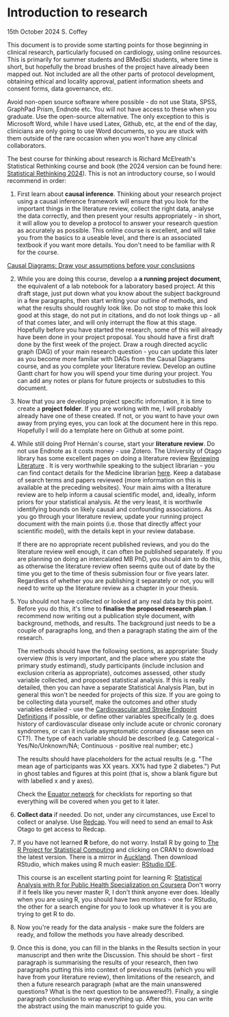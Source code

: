 # Introduction to research

15th October 2024
S. Coffey

This document is to provide some starting points for those beginning in clinical research, particularly focused on cardiology, using online resources. This is primarily for summer students and BMedSci students, where time is short, but hopefully the broad brushes of the project have already been mapped out. Not included are all the other parts of protocol development, obtaining ethical and locality approval, patient information sheets and consent forms, data governance, etc.

Avoid non-open source software where possible - do not use Stata, SPSS, GraphPad Prism, Endnote etc. You will not have access to these when you graduate. Use the open-source alternative. The only exception to this is Microsoft Word, while I have used Latex, Github, etc, at the end of the day, clinicians are only going to use Word documents, so you are stuck with them outside of the rare occasion when you won't have any clinical collaborators.

The best course for thinking about research is Richard McElreath's Statistical Rethinking course and book (the 2024 version can be found here: [Statistical Rethinking 2024](https://github.com/rmcelreath/stat_rethinking_2024)). This is not an introductory course, so I would recommend in order:

1. First learn about **causal inference**. Thinking about your research project using a causal inference framework will ensure that you look for the important things in the literature review, collect the right data, analyse the data correctly, and then present your results appropriately - in short, it will allow you to develop a protocol to answer your research question as accurately as possible. This online course is excellent, and will take you from the basics to a useable level, and there is an associated textbook if you want more details. You don't need to be familiar with R for the course.
   
[Causal Diagrams: Draw your assumptions before your conclusions](https://www.edx.org/learn/data-analysis/harvard-university-causal-diagrams-draw-your-assumptions-before-your-conclusions)

2. While you are doing this course, develop a **a running project document**, the equivalent of a lab notebook for a laboratory based project. At this draft stage, just put down what you know about the subject background in a few paragraphs, then start writing your outline of methods, and what the results should roughly look like. Do not stop to make this look good at this stage, do not put in citations, and do not look things up - all of that comes later, and will only interrupt the flow at this stage.  Hopefully before you have started the research, some of this will already have been done in your project proposal. You should have a first draft done by the first week of the project. Draw a rough directed acyclic graph (DAG) of your main research question - you can update this later as you become more familiar with DAGs from the Causal Diagrams course, and as you complete your literature review. Develop an outline Gantt chart for how you will spend your time during your project. You can add any notes or plans for future projects or substudies to this document.
3. Now that you are developing project specific information, it is time to create a **project folder**. If you are working with me, I will probably already have one of these created. If not, or you want to have your own away from prying eyes, you can look at the document here in this repo. Hopefully I will do a template here on Github at some point. 

4. While still doing Prof Hernán's course, start your **literature review**. Do not use Endnote as it costs money - use Zotero. 
The University of Otago library has some excellent pages on doing a literature review [Reviewing Literature](https://otago.libguides.com/thesisinformation/reviewing_literature) . It is very worthwhile speaking to the subject librarian - you can find contact details for the Medicine librarian [here](https://otago.libguides.com/medicine). Keep a database of search terms and papers reviewed (more information on this is available at the preceding websites). Your main aims with a literature review are to help inform a causal scientific model, and, ideally, inform priors for your statistical analysis. At the very least, it is worthwile identifying bounds on likely causal and confounding associations. As you go through your literature review, update your running project document with the main points (i.e. those that directly affect your scientific model), with the details kept in your review database. 

   If there are no appropriate recent published reviews, and you do the literature review well enough, it can often be published separately. If you are planning on doing an intercalated MB PhD, you should aim to do this, as otherwise the literature review often seems quite out of date by the time you get to the time of thesis submission four or five years later. Regardless of whether you are publishing it separately or not, you will need to write up the literature review as a chapter in your thesis.

5. You should not have collected or looked at any real data by this point. Before you do this, it's time to **finalise the proposed research plan**. I recommend now writing out a publication style document, with background, methods, and results. The background just needs to be a couple of paragraphs long, and then a paragraph stating the aim of the research.

   The methods should have the following sections, as appropriate: Study overview (this is very important, and the place where you state the primary study estimand), study participants (include inclusion and exclusion criteria as appropriate), outcomes assessed, other study variable collected, and proposed statistical analysis. If this is really detailed, then you can have a separate Statistical Analysis Plan, but in general this won't be needed for projects of this size. If you are going to be collecting data yourself, make the outcomes and other study variables detailed - use the [Cardiovascular and Stroke Endpoint Definitions](https://www.ahajournals.org/doi/10.1161/CIRCULATIONAHA.117.033502) if possible, or define other variables specifically (e.g. does history of cardiovascular disease only include acute or chronic coronary syndromes, or can it include asymptomatic coronary disease seen on CT?). The type of each variable should be described (e.g. Categorical - Yes/No/Unknown/NA; Continuous - positive real number; etc.) 
  
   The results should have placeholders for the actual results (e.g. "The mean age of participants was XX years. XX% had type 2 diabetes.") Put in ghost tables and figures at this point (that is, show a blank figure but with labelled x and y axes).

   Check the [Equator network](https://www.equator-network.org) for checklists for reporting so that everything will be covered when you get to it later.

6. **Collect data** if needed. Do not, under any circumstances, use Excel to collect or analyse. Use [Redcap](https://redcap.otago.ac.nz). You will need to send an email to Ask Otago to get access to Redcap.

7. If you have not learned **R** before, do not worry. Install R by going to [The R Project for Statistical Computing](https://www.r-project.org) and clicking on CRAN to download the latest version. There is a mirror in [Auckland](https://cran.stat.auckland.ac.nz/). Then download RStudio, which makes using R much easier: [RStudio IDE](https://posit.co/downloads/). 

   This course is an excellent starting point for learning R:
[Statistical Analysis with R for Public Health Specialization on Coursera](https://www.coursera.org/specializations/statistical-analysis-r-public-health)
Don't worry if it feels like you never master R, I don't think anyone ever does. Ideally when you are using R, you should have two monitors - one for RStudio, the other for a search engine for you to look up whatever it is you are trying to get R to do.

8. Now you're ready for the data analysis - make sure the folders are ready, and follow the methods you have already described.

9. Once this is done, you can fill in the blanks in the Results section in your manuscript and then write the Discussion. This should be short - first paragraph is summarising the results of your research, then two paragraphs putting this into context of previous results (which you will have from your literature review), then limitations of the research, and then a future research paragraph (what are the main unanswered questions? What is the next question to be answered?). Finally, a single paragraph conclusion to wrap everything up. After this, you can write the abstract using the main manuscript to guide you.





